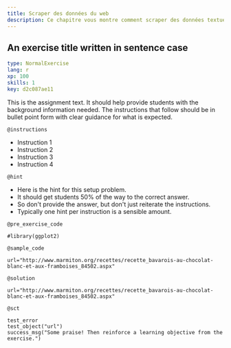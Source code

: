 ```yaml
---
title: Scraper des données du web
description: Ce chapitre vous montre comment scraper des données textuelles de sites web à l'aide des fonctions du package rvest.
---
```


## An exercise title written in sentence case

```yaml
type: NormalExercise
lang: r
xp: 100
skills: 1
key: d2c087ae11
```

This is the assignment text. It should help provide students with the background information needed.
The instructions that follow should be in bullet point form with clear guidance for what is expected.

`@instructions`
- Instruction 1
- Instruction 2
- Instruction 3
- Instruction 4

`@hint`
- Here is the hint for this setup problem. 
- It should get students 50% of the way to the correct answer.
- So don't provide the answer, but don't just reiterate the instructions.
- Typically one hint per instruction is a sensible amount.

`@pre_exercise_code`

```{r}
#library(ggplot2)
```

`@sample_code`

```{r}
url="http://www.marmiton.org/recettes/recette_bavarois-au-chocolat-blanc-et-aux-framboises_84502.aspx"
```

`@solution`

```{r}
url="http://www.marmiton.org/recettes/recette_bavarois-au-chocolat-blanc-et-aux-framboises_84502.aspx"
```

`@sct`

```{r}
test_error
test_object("url")
success_msg("Some praise! Then reinforce a learning objective from the exercise.")
```
